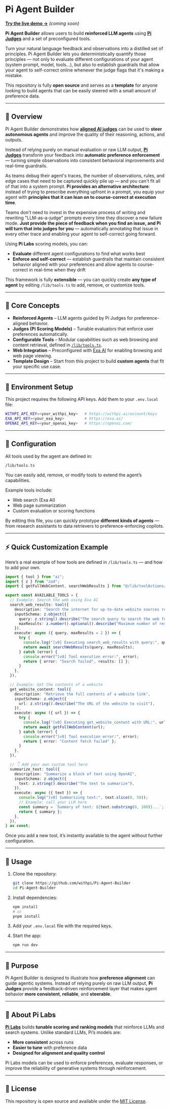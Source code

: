 # Pi Agent Builder

[**Try the live demo →**](https://agent.withpi.ai) *(coming soon)*

**Pi Agent Builder** allows users to build **reinforced LLM agents** using **[Pi Judges](https://code.withpi.ai/score/writing_rubrics)** and a set of preconfigured tools.

Turn your natural language feedback and observations into a distilled set of principles. Pi Agent Builder lets you deterministically quantify those principles — not only to evaluate different configurations of your agent (system prompt, model, tools...), but also to establish guardrails that allow your agent to self-correct online whenever the judge flags that it's making a mistake.

This repository is fully **open source** and serves as a **template** for anyone looking to build agents that can be easily steered with a small amount of preference data.

---

## 🚀 Overview

Pi Agent Builder demonstrates how **[aligned AI judges](https://code.withpi.ai/score/writing_rubrics)** can be used to **steer autonomous agents** and improve the quality of their reasoning, actions, and outputs.

Instead of relying purely on manual evaluation or raw LLM output, **[Pi Judges](https://code.withpi.ai/score/writing_rubrics)** transform your feedback into **automatic preference enforcement** — turning simple observations into consistent behavioral improvements and real-time guardrails.

As teams debug their agent's traces, the number of observations, rules, and edge cases that need to be captured quickly pile up — and you can't fit all of that into a system prompt. **Pi provides an alternative architecture**: instead of trying to prescribe everything upfront in a prompt, you equip your agent with **principles that it can lean on to course-correct at execution time**.

Teams don't need to invest in the expensive process of writing and rewriting "LLM-as-a-judge" prompts every time they discover a new failure mode. **Just provide the piece of feedback when you find an issue, and Pi will turn that into judges for you** — automatically annotating that issue in every other trace and enabling your agent to self-correct going forward.

Using **Pi Labs** scoring models, you can:
* **Evaluate** different agent configurations to find what works best
* **Enforce and self-correct** — establish guardrails that maintain consistent behavior aligned with your preferences and allow agents to course-correct in real-time when they drift

This framework is fully **extensible** — you can quickly create **any type of agent** by editing `/lib/tools.ts` to add, remove, or customize tools.

---

## 🧠 Core Concepts

* **Reinforced Agents** – LLM agents guided by Pi Judges for preference-aligned behavior.
* **Judges (Pi Scoring Models)** – Tunable evaluators that enforce user preferences automatically.
* **Configurable Tools** – Modular capabilities such as web browsing and content retrieval, defined in [`/lib/tools.ts`](./lib/tools.ts).
* **Web Integration** – Preconfigured with [Exa AI](https://exa.ai/) for enabling browsing and web page viewing.
* **Template Design** – Start from this project to build **custom agents** that fit your specific use case.

---

## 🔑 Environment Setup

This project requires the following API keys. Add them to your `.env.local` file:

```bash
WITHPI_API_KEY=<your_withpi_key>   # https://withpi.ai/account/keys
EXA_API_KEY=<your_exa_key>         # https://exa.ai/
OPENAI_API_KEY=<your_openai_key>   # https://openai.com/
```

---

## 🧩 Configuration

All tools used by the agent are defined in:

```
/lib/tools.ts
```

You can easily add, remove, or modify tools to extend the agent’s capabilities.

Example tools include:

* Web search (Exa AI)
* Web page summarization
* Custom evaluation or scoring functions

By editing this file, you can quickly prototype **different kinds of agents** — from research assistants to data retrievers to preference-enforcing copilots.

---

## ⚡ Quick Customization Example

Here’s a real example of how tools are defined in `/lib/tools.ts` — and how to add your own.

```ts
import { tool } from "ai";
import { z } from "zod";
import { getFullWebContent, searchWebResults } from "@/lib/toolActions/searchActions";

export const AVAILABLE_TOOLS = {
  // Example: Search the web using Exa AI
  search_web_results: tool({
    description: "Search the internet for up-to-date website sources relevant to a query",
    inputSchema: z.object({
      query: z.string().describe("The search query to search the web for"),
      maxResults: z.number().optional().describe("Maximum number of results to return (default: 2)"),
    }),
    execute: async ({ query, maxResults = 2 }) => {
      try {
        console.log("[v0] Executing search_web_results with query:", query);
        return await searchWebResults(query, maxResults);
      } catch (error) {
        console.error("[v0] Tool execution error:", error);
        return { error: "Search failed", results: [] };
      }
    },
  }),

  // Example: Get the contents of a website
  get_website_content: tool({
    description: "Retrieve the full contents of a website link",
    inputSchema: z.object({
      url: z.string().describe("The URL of the website to visit"),
    }),
    execute: async ({ url }) => {
      try {
        console.log("[v0] Executing get_website_content with URL:", url);
        return await getFullWebContent(url);
      } catch (error) {
        console.error("[v0] Tool execution error:", error);
        return { error: "Content fetch failed" };
      }
    },
  }),

  // 👇 Add your own custom tool here
  summarize_text: tool({
    description: "Summarize a block of text using OpenAI",
    inputSchema: z.object({
      text: z.string().describe("The text to summarize"),
    }),
    execute: async ({ text }) => {
      console.log("[v0] Summarizing text:", text.slice(0, 50));
      // Example: call your LLM here
      const summary = `Summary of text: ${text.substring(0, 100)}...`;
      return { summary };
    },
  }),
} as const;
```

Once you add a new tool, it’s instantly available to the agent without further configuration.

---

## 🧪 Usage

1. Clone the repository:

   ```bash
   git clone https://github.com/withpi/Pi-Agent-Builder
   cd Pi-Agent-Builder
   ```

2. Install dependencies:

   ```bash
   npm install
   # or
   pnpm install
   ```

3. Add your `.env.local` file with the required keys.

4. Start the app:

   ```bash
   npm run dev
   ```

---

## 🧭 Purpose

Pi Agent Builder is designed to illustrate how **preference alignment** can guide agentic systems.
Instead of relying purely on raw LLM output, **Pi Judges** provide a feedback-driven reinforcement layer that makes agent behavior **more consistent**, **reliable**, and **steerable**.

---

## 🧩 About Pi Labs

[**Pi Labs**](https://withpi.ai) builds **tunable scoring and ranking models** that reinforce LLMs and search systems.
Unlike standard LLMs, Pi’s models are:

* **More consistent** across runs
* **Easier to tune** with preference data
* **Designed for alignment and quality control**

Pi Labs models can be used to enforce preferences, evaluate responses, or improve the reliability of generative systems through reinforcement.

---

## 📄 License

This repository is open source and available under the [MIT License](./LICENSE).
